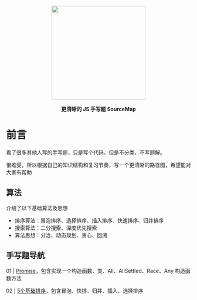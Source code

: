 <p align="center">
    <img src=https://github.com/user-attachments/assets/94fcbed8-0779-4270-8f75-5589b18c93a8 width=256/>
</p>
<p align="center"><strong>更清晰的 JS 手写题 SourceMap</strong></p>

# 前言
看了很多其他人写的手写题，只是写个代码，但是不分类，不写题解。

很难受，所以根据自己的知识结构和复习节奏，写一个更清晰的路径图，希望能对大家有帮助

## 算法
介绍了以下基础算法及思想

- 排序算法：冒泡排序、选择排序、插入排序、快速排序、归并排序
- 搜索算法：二分搜索、深度优先搜索
- 算法思想：分治、动态规划、贪心、回溯

## 手写题导航
01 | [Promise](https://github.com/Trade-Offf/JS-handwritten/tree/main/%20Promise)，包含实现一个构造函数、类、All、AllSettled、Race、Any 构造函数方法

02 | [5个基础排序](https://github.com/Trade-Offf/JS-handwritten/tree/main/%E4%BA%94%E4%B8%AA%E5%9F%BA%E7%A1%80%E6%8E%92%E5%BA%8F)，包含冒泡、快排、归并、插入、选择排序
